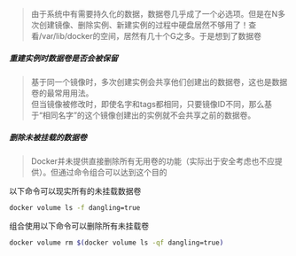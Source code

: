 > 由于系统中有需要持久化的数据，数据卷几乎成了一个必选项。但是在N多次创建镜像、删除实例、新建实例的过程中硬盘居然不够用了！查看/var/lib/docker的空间，居然有几十个G之多。于是想到了数据卷


##### 重建实例时数据卷是否会被保留
> 基于同一个镜像时，多次创建实例会共享他们创建出的数据卷，这也是数据卷的最常用用法。  
> 但当镜像被修改时，即使名字和tags都相同，只要镜像ID不同，那么基于“相同名字”的这个镜像创建出的实例就不会共享之前的数据卷。

##### 删除未被挂载的数据卷
> Docker并未提供直接删除所有无用卷的功能（实际出于安全考虑也不应提供）。但通过命令组合可以达到这个目的

以下命令可以现实所有的未挂载数据卷
```Bash
docker volume ls -f dangling=true
```
组合使用以下命令可以删除所有未挂载卷
```Bash
docker volume rm $(docker volume ls -qf dangling=true)
```
